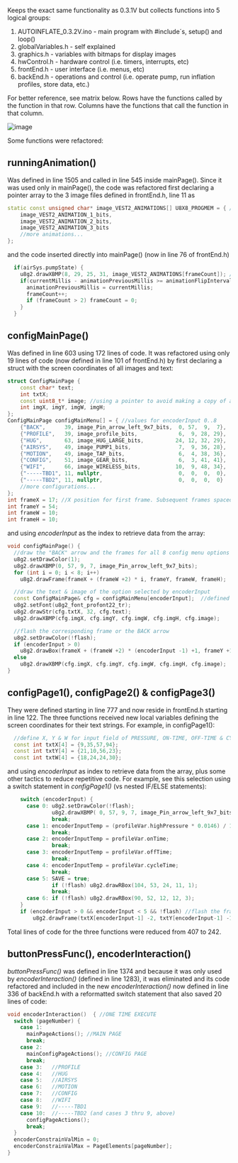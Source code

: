 Keeps the exact same functionality as 0.3.1V but collects functions into 5 logical groups:

1. AUTOINFLATE_0.3.2V.ino - main program with #include´s, setup() and loop()
2. globalVariables.h - self explained
3. graphics.h - variables with bitmaps for display images
4. hwControl.h - hardware control (i.e. timers, interrupts, etc)
5. frontEnd.h - user interface (i.e. menus, etc)
6. backEnd.h - operations and control (i.e. operate pump, run inflation profiles, store data, etc.)

For better reference, see matrix below. Rows have the functions called by the function in that row. Columns have the functions that call the function in that column. 

![image](https://github.com/tahunus/AutoInflate/assets/33431200/31f5f72f-98d7-4024-90e8-9343b2052f07)

Some functions were refactored:


## runningAnimation()
Was defined in line 1505 and called in line 545 inside mainPage().  Since it was used only in mainPage(), the code was refactored first declaring  a pointer array to the 3 image files defined in frontEnd.h, line 11 as
```c++
static const unsigned char* image_VEST2_ANIMATIONS[] U8X8_PROGMEM = { //pointer array to the graphics variables
    image_VEST2_ANIMATION_1_bits,
    image_VEST2_ANIMATION_2_bits,
    image_VEST2_ANIMATION_3_bits
    //more animations...
};
```
and the code inserted directly into mainPage() (now in line 76 of frontEnd.h)
```c++
  if(airSys.pumpState) {
    u8g2.drawXBMP(8, 29, 25, 31, image_VEST2_ANIMATIONS[frameCount]); //frameCount always >= 0 && <= 2
    if(currentMillis - animationPreviousMillis >= animationFlipInterval) {
      animationPreviousMillis = currentMillis;
      frameCount++;
      if (frameCount > 2) frameCount = 0;
    }
  }
```

## configMainPage()
Was defined in line 603 using 172 lines of code.  It was refactored using only 19 lines of code (now defined in line 101 of frontEnd.h) by first declaring a struct with the screen coordinates of all images and text:
```c++
struct ConfigMainPage {
    const char* text;
    int txtX;
    const uint8_t* image; //using a pointer to avoid making a copy of a large variable
    int imgX, imgY, imgW, imgH;
};
ConfigMainPage configMainMenu[] = { //values for encoderInput 0..8
    {"BACK",      39, image_Pin_arrow_left_9x7_bits,  0, 57,  9,  7},  //used in all subConfig pages
    {"PROFILE",   39, image_profile_bits,             6,  9, 28, 29},
    {"HUG",       63, image_HUG_LARGE_bits,          24, 12, 32, 29},
    {"AIRSYS",    49, image_PUMP1_bits,               7,  9, 36, 28},
    {"MOTION",    49, image_TAP_bits,                 6,  4, 38, 36},
    {"CONFIG",    51, image_GEAR_bits,                6,  3, 41, 41},
    {"WIFI",      66, image_WIRELESS_bits,           10,  9, 48, 34},    
    {"-----TBD1", 11, nullptr,                        0,  0,  0,  0},
    {"-----TBD2", 11, nullptr,                        0,  0,  0,  0}  
    //more configurations...
};
int frameX = 17; //X position for first frame. Subsequent frames spaced @ frameW +2 to leave 1 pixel between frames
int frameY = 54;
int frameW = 10;
int frameH = 10;
```
and using _encoderInput_ as the index to retrieve data from the array:
```c++
void configMainPage() {
  //draw the "BACK" arrow and the frames for all 8 config menu options
  u8g2.setDrawColor(1);
  u8g2.drawXBMP(0, 57, 9, 7, image_Pin_arrow_left_9x7_bits);
  for (int i = 0; i < 8; i++) 
    u8g2.drawFrame(frameX + (frameW +2) * i, frameY, frameW, frameH);

  //draw the text & image of the option selected by encoderInput
  const ConfigMainPage& cfg = configMainMenu[encoderInput];  //defined as reference (&) to avoid copying a big variable
  u8g2.setFont(u8g2_font_profont22_tr);
  u8g2.drawStr(cfg.txtX, 32, cfg.text);
  u8g2.drawXBMP(cfg.imgX, cfg.imgY, cfg.imgW, cfg.imgH, cfg.image);

  //flash the corresponding frame or the BACK arrow
  u8g2.setDrawColor(!flash);
  if (encoderInput > 0) 
    u8g2.drawBox(frameX + (frameW +2) * (encoderInput -1) +1, frameY +1, frameW -2 , frameH -2);
  else 
    u8g2.drawXBMP(cfg.imgX, cfg.imgY, cfg.imgW, cfg.imgH, cfg.image);
}
```

## configPage1(), configPage2() & configPage3()
They were defined starting in line 777 and now reside in frontEnd.h starting in line 122.  The three functions received new local variables defining the screen coordinates for their text strings. For example, in configPage1():
```c++
  //define X, Y & W for input field of PRESSURE, ON-TIME, OFF-TIME & CYCLE TIME
  const int txtX[4] = {9,35,57,94}; 
  const int txtY[4] = {21,10,56,23};
  const int txtW[4] = {18,24,24,30};
```
and using _encoderInput_ as index to retrieve data from the array, plus some other tactics to reduce repetitive code. For example, see this selection using a switch statement in _configPage1()_ (vs nested IF/ELSE statements):
```c++
    switch (encoderInput) {
      case 0: u8g2.setDrawColor(!flash);                                  //flash BACK arrow
              u8g2.drawXBMP( 0, 57, 9, 7, image_Pin_arrow_left_9x7_bits);  
              break;
      case 1: encoderInputTemp = (profileVar.highPressure * 0.0146) / 10; //PROFILE PRESSURE
              break;
      case 2: encoderInputTemp = profileVar.onTime;                       //PROFILE ON-TIME
              break;
      case 3: encoderInputTemp = profileVar.offTime;                      //PROFILE OFF-TIME
              break;
      case 4: encoderInputTemp = profileVar.cycleTime;                    //PROFILE CYCLE TIME
              break;
      case 5: SAVE = true; 
              if (!flash) u8g2.drawRBox(104, 53, 24, 11, 1);              //flash SAVE icon
              break;
      case 6: if (!flash) u8g2.drawRBox(90, 52, 12, 12, 3);               //flash HELP icon
    }
    if (encoderInput > 0 && encoderInput < 5 && !flash) //flash the frame around the selected text input
        u8g2.drawFrame(txtX[encoderInput-1] -2, txtY[encoderInput-1] -10, txtW[encoderInput-1], 12);
```
Total lines of code for the three functions were reduced from 407 to 242.

## buttonPressFunc(), encoderInteraction()
_buttonPressFunc()_ was defined in line 1374 and because it was only used by _encoderInteraction()_ (defined in line 1283), it was eliminated and its code refactored and included in the new _encoderInteraction()_ now defined in line 336 of backEnd.h with a reformatted switch statement that also saved 20 lines of code:
```c++
void encoderInteraction()  { //ONE TIME EXECUTE
  switch (pageNumber) {
    case 1:
      mainPageActions(); //MAIN PAGE   
      break;
    case 2:
      mainConfigPageActions(); //CONFIG PAGE
      break;
    case 3:   //PROFILE
    case 4:   //HUG
    case 5:   //AIRSYS
    case 6:   //MOTION
    case 7:   //CONFIG
    case 8:   //WIFI
    case 9:   //-----TBD1
    case 10:  //-----TBD2 (and cases 3 thru 9, above)
      configPageActions(); 
      break;
  }
  encoderConstrainValMin = 0;
  encoderConstrainValMax = PageElements[pageNumber];
}
```
